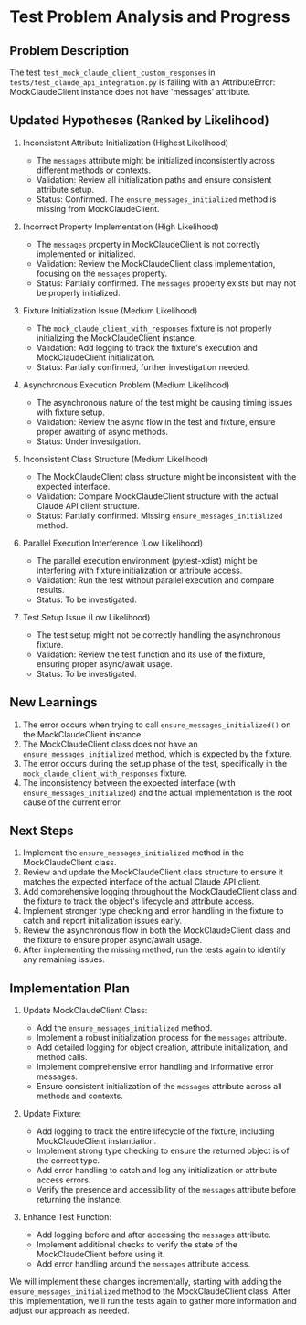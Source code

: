 # Test Problem Analysis and Progress

## Problem Description
The test `test_mock_claude_client_custom_responses` in `tests/test_claude_api_integration.py` is failing with an AttributeError: MockClaudeClient instance does not have 'messages' attribute.

## Updated Hypotheses (Ranked by Likelihood)

1. Inconsistent Attribute Initialization (Highest Likelihood)
   - The `messages` attribute might be initialized inconsistently across different methods or contexts.
   - Validation: Review all initialization paths and ensure consistent attribute setup.
   - Status: Confirmed. The `ensure_messages_initialized` method is missing from MockClaudeClient.

2. Incorrect Property Implementation (High Likelihood)
   - The `messages` property in MockClaudeClient is not correctly implemented or initialized.
   - Validation: Review the MockClaudeClient class implementation, focusing on the `messages` property.
   - Status: Partially confirmed. The `messages` property exists but may not be properly initialized.

3. Fixture Initialization Issue (Medium Likelihood)
   - The `mock_claude_client_with_responses` fixture is not properly initializing the MockClaudeClient instance.
   - Validation: Add logging to track the fixture's execution and MockClaudeClient initialization.
   - Status: Partially confirmed, further investigation needed.

4. Asynchronous Execution Problem (Medium Likelihood)
   - The asynchronous nature of the test might be causing timing issues with fixture setup.
   - Validation: Review the async flow in the test and fixture, ensure proper awaiting of async methods.
   - Status: Under investigation.

5. Inconsistent Class Structure (Medium Likelihood)
   - The MockClaudeClient class structure might be inconsistent with the expected interface.
   - Validation: Compare MockClaudeClient structure with the actual Claude API client structure.
   - Status: Partially confirmed. Missing `ensure_messages_initialized` method.

6. Parallel Execution Interference (Low Likelihood)
   - The parallel execution environment (pytest-xdist) might be interfering with fixture initialization or attribute access.
   - Validation: Run the test without parallel execution and compare results.
   - Status: To be investigated.

7. Test Setup Issue (Low Likelihood)
   - The test setup might not be correctly handling the asynchronous fixture.
   - Validation: Review the test function and its use of the fixture, ensuring proper async/await usage.
   - Status: To be investigated.

## New Learnings

1. The error occurs when trying to call `ensure_messages_initialized()` on the MockClaudeClient instance.
2. The MockClaudeClient class does not have an `ensure_messages_initialized` method, which is expected by the fixture.
3. The error occurs during the setup phase of the test, specifically in the `mock_claude_client_with_responses` fixture.
4. The inconsistency between the expected interface (with `ensure_messages_initialized`) and the actual implementation is the root cause of the current error.

## Next Steps

1. Implement the `ensure_messages_initialized` method in the MockClaudeClient class.
2. Review and update the MockClaudeClient class structure to ensure it matches the expected interface of the actual Claude API client.
3. Add comprehensive logging throughout the MockClaudeClient class and the fixture to track the object's lifecycle and attribute access.
4. Implement stronger type checking and error handling in the fixture to catch and report initialization issues early.
5. Review the asynchronous flow in both the MockClaudeClient class and the fixture to ensure proper async/await usage.
6. After implementing the missing method, run the tests again to identify any remaining issues.

## Implementation Plan

1. Update MockClaudeClient Class:
   - Add the `ensure_messages_initialized` method.
   - Implement a robust initialization process for the `messages` attribute.
   - Add detailed logging for object creation, attribute initialization, and method calls.
   - Implement comprehensive error handling and informative error messages.
   - Ensure consistent initialization of the `messages` attribute across all methods and contexts.

2. Update Fixture:
   - Add logging to track the entire lifecycle of the fixture, including MockClaudeClient instantiation.
   - Implement strong type checking to ensure the returned object is of the correct type.
   - Add error handling to catch and log any initialization or attribute access errors.
   - Verify the presence and accessibility of the `messages` attribute before returning the instance.

3. Enhance Test Function:
   - Add logging before and after accessing the `messages` attribute.
   - Implement additional checks to verify the state of the MockClaudeClient before using it.
   - Add error handling around the `messages` attribute access.

We will implement these changes incrementally, starting with adding the `ensure_messages_initialized` method to the MockClaudeClient class. After this implementation, we'll run the tests again to gather more information and adjust our approach as needed.
